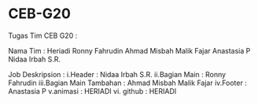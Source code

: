 # CEB-G20

Tugas Tim CEB G20 :

Nama Tim :
Heriadi
Ronny Fahrudin
Ahmad Misbah Malik Fajar
Anastasia P
Nidaa Irbah S.R.

Job Deskripsion :
i.Header :  Nidaa Irbah S.R.
ii.Bagian Main : Ronny Fahrudin
iii.Bagian Main Tambahan : Ahmad Misbah Malik Fajar
iv.Footer : Anastasia P
v.animasi : HERIADI
vi. github : HERIADI
